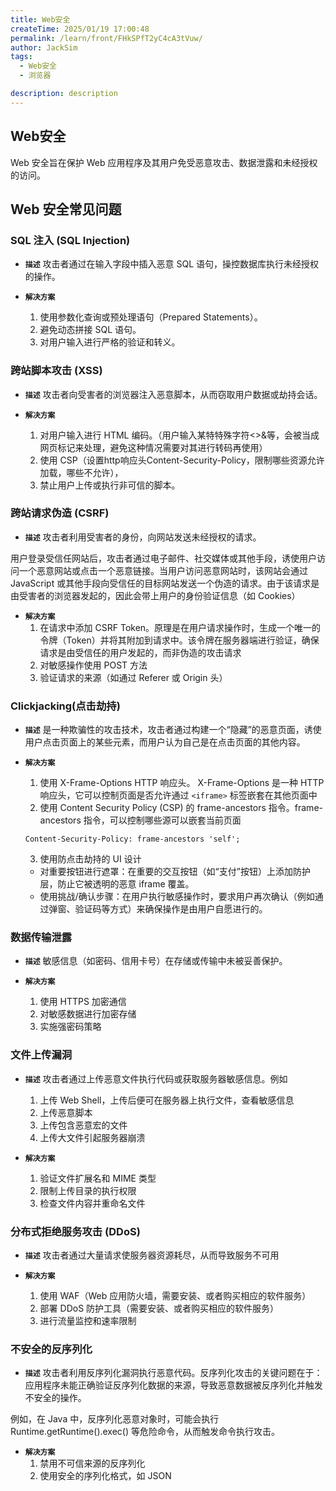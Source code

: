 ```yaml
---
title: Web安全
createTime: 2025/01/19 17:00:48
permalink: /learn/front/FHkSPfT2yC4cA3tVuw/
author: JackSim
tags:
  - Web安全
  - 浏览器

description: description
---
```


## Web安全

Web 安全旨在保护 Web 应用程序及其用户免受恶意攻击、数据泄露和未经授权的访问。

## Web 安全常见问题

### SQL 注入 (SQL Injection)

- **`描述`**
攻击者通过在输入字段中插入恶意 SQL 语句，操控数据库执行未经授权的操作。

- **`解决方案`**
  1. 使用参数化查询或预处理语句（Prepared Statements）。
  2. 避免动态拼接 SQL 语句。
  3. 对用户输入进行严格的验证和转义。

### 跨站脚本攻击 (XSS)

- **`描述`**
攻击者向受害者的浏览器注入恶意脚本，从而窃取用户数据或劫持会话。

- **`解决方案`**
  1. 对用户输入进行 HTML 编码。（用户输入某特特殊字符<>&等，会被当成网页标记来处理，避免这种情况需要对其进行转码再使用）
  2. 使用 CSP（设置http响应头Content-Security-Policy，限制哪些资源允许加载，哪些不允许），
  3. 禁止用户上传或执行非可信的脚本。
   
### 跨站请求伪造 (CSRF)

- **`描述`**
攻击者利用受害者的身份，向网站发送未经授权的请求。

用户登录受信任网站后，攻击者通过电子邮件、社交媒体或其他手段，诱使用户访问一个恶意网站或点击一个恶意链接。当用户访问恶意网站时，该网站会通过 JavaScript 或其他手段向受信任的目标网站发送一个伪造的请求。由于该请求是由受害者的浏览器发起的，因此会带上用户的身份验证信息（如 Cookies）

- **`解决方案`**
  1. 在请求中添加 CSRF Token。原理是在用户请求操作时，生成一个唯一的令牌（Token）并将其附加到请求中。该令牌在服务器端进行验证，确保请求是由受信任的用户发起的，而非伪造的攻击请求
  2. 对敏感操作使用 POST 方法
  3. 验证请求的来源（如通过 Referer 或 Origin 头）

### Clickjacking(点击劫持)

- **`描述`**
是一种欺骗性的攻击技术，攻击者通过构建一个“隐藏”的恶意页面，诱使用户点击页面上的某些元素，而用户认为自己是在点击页面的其他内容。

- **`解决方案`**
  1. 使用 X-Frame-Options HTTP 响应头。 X-Frame-Options 是一种 HTTP 响应头，它可以控制页面是否允许通过 `<iframe>` 标签嵌套在其他页面中
  2. 使用 Content Security Policy (CSP) 的 frame-ancestors 指令。frame-ancestors 指令，可以控制哪些源可以嵌套当前页面
  ```http
  Content-Security-Policy: frame-ancestors 'self';
  ``` 
  3. 使用防点击劫持的 UI 设计
    - 对重要按钮进行遮罩：在重要的交互按钮（如“支付”按钮）上添加防护层，防止它被透明的恶意 iframe 覆盖。
    - 使用挑战/确认步骤：在用户执行敏感操作时，要求用户再次确认（例如通过弹窗、验证码等方式）来确保操作是由用户自愿进行的。



### 数据传输泄露

- **`描述`**
敏感信息（如密码、信用卡号）在存储或传输中未被妥善保护。

- **`解决方案`**
  1. 使用 HTTPS 加密通信
  2. 对敏感数据进行加密存储
  3. 实施强密码策略

### 文件上传漏洞

- **`描述`**
攻击者通过上传恶意文件执行代码或获取服务器敏感信息。例如
  1. 上传 Web Shell，上传后便可在服务器上执行文件，查看敏感信息
  2. 上传恶意脚本
  3. 上传包含恶意宏的文件
  4. 上传大文件引起服务器崩溃
   
- **`解决方案`**
  1. 验证文件扩展名和 MIME 类型
  2. 限制上传目录的执行权限
  3. 检查文件内容并重命名文件

### 分布式拒绝服务攻击 (DDoS)

- **`描述`**
攻击者通过大量请求使服务器资源耗尽，从而导致服务不可用

- **`解决方案`**
  1. 使用 WAF（Web 应用防火墙，需要安装、或者购买相应的软件服务）
  2. 部署 DDoS 防护工具（需要安装、或者购买相应的软件服务）
  3. 进行流量监控和速率限制

### 不安全的反序列化

- **`描述`**
攻击者利用反序列化漏洞执行恶意代码。反序列化攻击的关键问题在于：应用程序未能正确验证反序列化数据的来源，导致恶意数据被反序列化并触发不安全的操作。

例如，在 Java 中，反序列化恶意对象时，可能会执行 Runtime.getRuntime().exec() 等危险命令，从而触发命令执行攻击。

- **`解决方案`**
  1. 禁用不可信来源的反序列化
  2. 使用安全的序列化格式，如 JSON